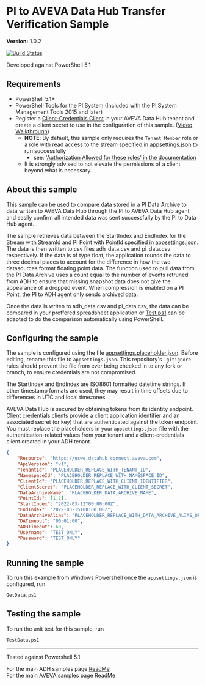 # PI to AVEVA Data Hub Transfer Verification Sample

**Version:** 1.0.2
  
[![Build Status](https://dev.azure.com/osieng/engineering/_apis/build/status/product-readiness/ADH/osisoft.sample-adh-pi_to_adh_transfer_verification-powershell?repoName=osisoft%2Fsample-adh-pi_to_adh_transfer_verification-powershell&branchName=main)](https://dev.azure.com/osieng/engineering/_build/latest?definitionId=4668&repoName=osisoft%2Fsample-adh-pi_to_adh_transfer_verification-powershell&branchName=main)

Developed against PowerShell 5.1

## Requirements

- PowerShell 5.1+
- PowerShell Tools for the PI System (Included with the PI System Management Tools 2015 and later)
- Register a [Client-Credentials Client](https://datahub.connect.aveva/clients) in your AVEVA Data Hub tenant and create a client secret to use in the configuration of this sample. ([Video Walkthrough](https://www.youtube.com/watch?v=JPWy0ZX9niU))
  - __NOTE__: By default, this sample only requires the `Tenant Member` role or a role with read access to the stream specified in [appsettings.json](appsettings.placeholder.json) to run successfully 
    - see: ['Authorization Allowed for these roles' in the documentation](https://docs.osisoft.com/bundle/ocs/page/api-reference/tenant/tenant-tenants.html#get-tenant) 
  - It is strongly advised to not elevate the permissions of a client beyond what is necessary.

## About this sample

This sample can be used to compare data stored in a PI Data Archive to data written to AVEVA Data Hub through the PI to AVEVA Data Hub agent and easily confirm all intended data was sent successfully by the PI to Data Hub agent.   

The sample retrieves data between the StartIndex and EndIndex for the Stream with StreamId and PI Point with PointId specified in [appsettings.json](appsettings.placeholder.json). The data is then written to csv files adh_data.csv and pi_data.csv respectively. If the data is of type float, the application rounds the data to three decimal places to account for the difference in how the two datasources format floating point data. The function used to pull data from the PI Data Archive uses a count equal to the number of events retruned from ADH to ensure that missing snapshot data does not give the appearance of a dropped event. When compression is enabled on a PI Point, the PI to ADH agent only sends archived data.  

Once the data is writen to adh_data.csv and pi_data.csv, the data can be compared in your preffered spreadsheet application or [Test.ps1](Test.ps1) can be adapted to do the comparison automatically using PowerShell.

## Configuring the sample

The sample is configured using the file [appsettings.placeholder.json](appsettings.placeholder.json). Before editing, rename this file to `appsettings.json`. This repository's `.gitignore` rules should prevent the file from ever being checked in to any fork or branch, to ensure credentials are not compromised.

The StartIndex and EndIndex are ISO8601 formatted datetime strings. If other timestamp formats are used, they may result in time offsets due to differences in UTC and local timezones.

AVEVA Data Hub is secured by obtaining tokens from its identity endpoint. Client credentials clients provide a client application identifier and an associated secret (or key) that are authenticated against the token endpoint. You must replace the placeholders in your `appsettings.json` file with the authentication-related values from your tenant and a client-credentials client created in your ADH tenant.

```json
{
    "Resource": "https://uswe.datahub.connect.aveva.com",                        // URL of ADH (Do not change if you are unsure)
    "ApiVersion": "v1",                                                          // Api version used in ADH (Do not change if you are unsure)
    "TenantId": "PLACEHOLDER_REPLACE_WITH_TENANT_ID",                            // Id of your ADH Tenant
    "NamespaceId": "PLACEHOLDER_REPLACE_WITH_NAMESPACE_ID",                      // Id of Namespace in your ADH Tenant where the streams reside
    "ClientId": "PLACEHOLDER_REPLACE_WITH_CLIENT_IDENTIFIER",                    // Client Id to use when connecting to ADH
    "ClientSecret": "PLACEHOLDER_REPLACE_WITH_CLIENT_SECRET",                    // Client secret to use when connecting to ADH
    "DataArchiveName": "PLACEHOLDER_DATA_ARCHIVE_NAME",                          // Name of Data Archive to retrieve data from
    "PointIds": [1,2],                                                           // List of PI Point Ids to retrieve data for. These get automatically translated into corresponding Stream Ids
    "StartIndex": "2022-03-12T00:00:00Z",                                        // Timestamp to start pulling data at in ISO 8601 format
    "EndIndex": "2022-03-15T00:00:00Z",                                          // Timestamp to stop pulling data at in ISO 8601 format
    "DataArchiveAlias": "PLACEHOLDER_REPLACE_WITH_DATA_ARCHIVE_ALIAS_OPTIONAL",  // Optional parameter used if the server name in your Stream Ids is different than the DataArchiveName
    "DATimeout": "00:01:00",                                                     // Timeout used when querying data from Data Archive in the form "hh:mm:ss"
    "ADHTimeout": 60,                                                            // Timeout used when querying data from AVEVA Data Hub in seconds
    "Username": "TEST_ONLY",                                                     // Username to connect to the PI Data Archive with for testing purposes only. If removed or set to null, the credentials of the user running the script are used.
    "Password": "TEST_ONLY"                                                      // Password to connect to the PI Data Archive with for testing purposes only. If removed or set to null, the credentials of the user running the script are used.
}
```

## Running the sample

To run this example from Windows Powershell once the `appsettings.json` is configured, run

```shell
GetData.ps1
```

## Testing the sample

To run the unit test for this sample, run

```shell
TestData.ps1
```

---

Tested against Powershell 5.1  

For the main ADH samples page [ReadMe](https://github.com/osisoft/OSI-Samples-OCS)  
For the main AVEVA samples page [ReadMe](https://github.com/osisoft/OSI-Samples)

